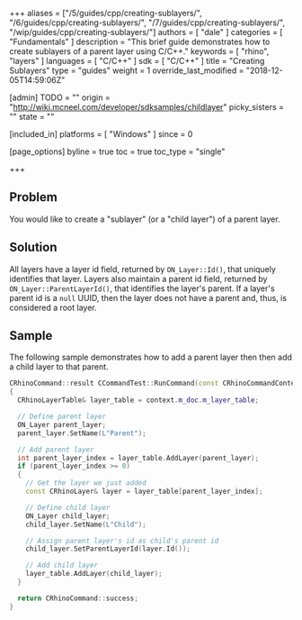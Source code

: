 +++
aliases = ["/5/guides/cpp/creating-sublayers/", "/6/guides/cpp/creating-sublayers/", "/7/guides/cpp/creating-sublayers/", "/wip/guides/cpp/creating-sublayers/"]
authors = [ "dale" ]
categories = [ "Fundamentals" ]
description = "This brief guide demonstrates how to create sublayers of a parent layer using C/C++."
keywords = [ "rhino", "layers" ]
languages = [ "C/C++" ]
sdk = [ "C/C++" ]
title = "Creating Sublayers"
type = "guides"
weight = 1
override_last_modified = "2018-12-05T14:59:06Z"

[admin]
TODO = ""
origin = "http://wiki.mcneel.com/developer/sdksamples/childlayer"
picky_sisters = ""
state = ""

[included_in]
platforms = [ "Windows" ]
since = 0

[page_options]
byline = true
toc = true
toc_type = "single"

+++

 
## Problem

You would like to create a "sublayer" (or a "child layer") of a parent layer.

## Solution

All layers have a layer id field, returned by `ON_Layer::Id()`, that uniquely identifies that layer. Layers also maintain a parent id field, returned by `ON_Layer::ParentLayerId()`, that identifies the layer's parent.  If a layer's parent id is a `null` UUID, then the layer does not have a parent and, thus, is considered a root layer.

## Sample

The following sample demonstrates how to add a parent layer then then add a child layer to that parent.

```cpp
CRhinoCommand::result CCommandTest::RunCommand(const CRhinoCommandContext& context)
{
  CRhinoLayerTable& layer_table = context.m_doc.m_layer_table;

  // Define parent layer
  ON_Layer parent_layer;
  parent_layer.SetName(L"Parent");

  // Add parent layer
  int parent_layer_index = layer_table.AddLayer(parent_layer);
  if (parent_layer_index >= 0) 
  {
    // Get the layer we just added
    const CRhinoLayer& layer = layer_table[parent_layer_index];

    // Define child layer
    ON_Layer child_layer;
    child_layer.SetName(L"Child");

    // Assign parent layer's id as child's parent id
    child_layer.SetParentLayerId(layer.Id());

    // Add child layer
    layer_table.AddLayer(child_layer);
  }

  return CRhinoCommand::success;
}
```
